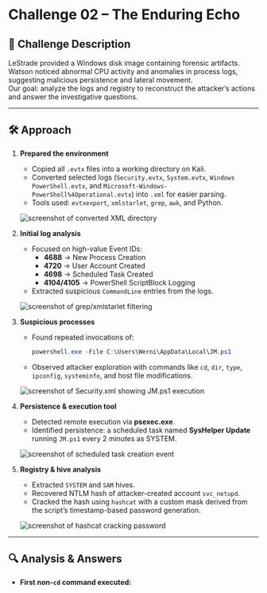 # Challenge 02 – The Enduring Echo  

## 📖 Challenge Description  
LeStrade provided a Windows disk image containing forensic artifacts. Watson noticed abnormal CPU activity and anomalies in process logs, suggesting malicious persistence and lateral movement.  
Our goal: analyze the logs and registry to reconstruct the attacker’s actions and answer the investigative questions.  

---

## 🛠️ Approach  

1. **Prepared the environment**  
   - Copied all `.evtx` files into a working directory on Kali.  
   - Converted selected logs (`Security.evtx`, `System.evtx`, `Windows PowerShell.evtx`, and `Microsoft-Windows-PowerShell%4Operational.evtx`) into `.xml` for easier parsing.  
   - Tools used: `evtxexport`, `xmlstarlet`, `grep`, `awk`, and Python.  

   ![screenshot of converted XML directory](path/to/xml_directory.png)

2. **Initial log analysis**  
   - Focused on high-value Event IDs:  
     - **4688** → New Process Creation  
     - **4720** → User Account Created  
     - **4698** → Scheduled Task Created  
     - **4104/4105** → PowerShell ScriptBlock Logging  
   - Extracted suspicious `CommandLine` entries from the logs.  

   ![screenshot of grep/xmlstarlet filtering](path/to/eventid_filter.png)

3. **Suspicious processes**  
   - Found repeated invocations of:  
     ```powershell
     powershell.exe -File C:\Users\Werni\AppData\Local\JM.ps1
     ```  
   - Observed attacker exploration with commands like `cd`, `dir`, `type`, `ipconfig`, `systeminfo`, and host file modifications.  

   ![screenshot of Security.xml showing JM.ps1 execution](path/to/jmps1_execution.png)

4. **Persistence & execution tool**  
   - Detected remote execution via **psexec.exe**.  
   - Identified persistence: a scheduled task named **SysHelper Update** running `JM.ps1` every 2 minutes as SYSTEM.  

   ![screenshot of scheduled task creation event](path/to/schtasks_event.png)

5. **Registry & hive analysis**  
   - Extracted `SYSTEM` and `SAM` hives.  
   - Recovered NTLM hash of attacker-created account `svc_netupd`.  
   - Cracked the hash using `hashcat` with a custom mask derived from the script’s timestamp-based password generation.  

   ![screenshot of hashcat cracking password](path/to/hashcat_crack.png)

---

## 🔍 Analysis & Answers  

- **First non-`cd` command executed:**  
